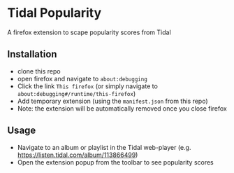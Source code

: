 # Tidal Popularity
A firefox extension to scape popularity scores from Tidal

## Installation
- clone this repo
- open firefox and navigate to `about:debugging`
- Click the link `This firefox` (or simply navigate to `about:debugging#/runtime/this-firefox`)
- Add temporary extension (using the `manifest.json` from this repo)
- Note: the extension will be automatically removed once you close firefox

## Usage
- Navigate to an album or playlist in the Tidal web-player (e.g. https://listen.tidal.com/album/113866499)
- Open the extension popup from the toolbar to see popularity scores
